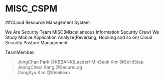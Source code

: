 # MISC_CSPM
##CLoud Resource Management System

We Are Security Team MISC(Miscellaneous Information Security Crew)
We Study 
Mobile Application Analyze(Reversing, Hooking and so on) 
Cloud Security Posture Management

TeamMember:
>JongChan Park   @KBBANK(Leader)
>MinSeok Kim     @SolidStep   
>JeongCheol Kang @SecureLog  
>DongKyu Kim     @Stealiean   

